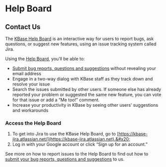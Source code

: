 # Help Board

## Contact Us

The [KBase Help Board](https://kbase-jira.atlassian.net) is an interactive way for users to report bugs, ask questions, or suggest new features, using an issue tracking system called Jira.

Using the [Help Board](https://kbase-jira.atlassian.net), you’ll be able to:

* [Submit bug reports, questions and suggestions](report.md) without revealing your email address
* Engage in a two-way dialog with KBase staff as they track down and resolve your issue
* Search the issues submitted by other users. If someone else has already reported your problem or suggested the same new feature, you can vote for that issue or add a “Me too!” comment.
* Increase your productivity in KBase by seeing other users’ suggestions and workarounds

### **Access the Help Board**

1. To get into Jira to use the KBase Help Board, go to [https://kbase-jira.atlassian.net/](https://kbase-jira.atlassian.net).&#x20;
2. Log in with your Google account or click “Sign up for an account.”

See more on how to report issues to the Help Board to find out how to [submit your bug reports, questions and suggestions](https://kbase-jira.atlassian.net) to us.
